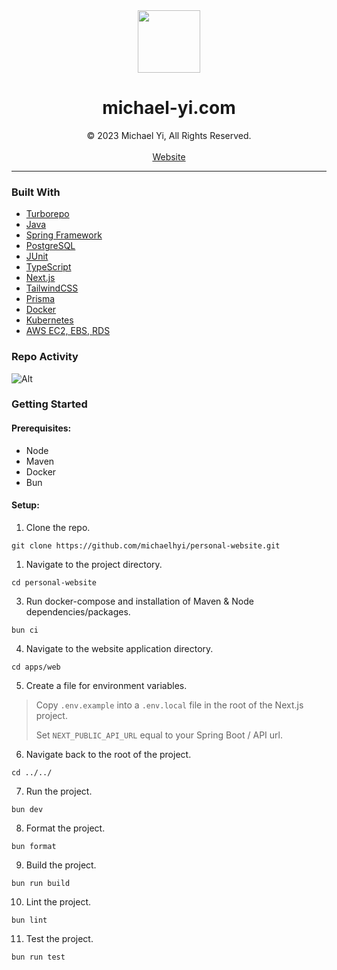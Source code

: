<div align="center">
  <img src="https://www.michael-yi.com/michael.png" width="100" height="100" />
  <h1>michael-yi.com</h1>
  © 2023 Michael Yi, All Rights Reserved.
  <br/>
  <br/>
  <a href="https://www.michael-yi.com/">Website</a>
</div>

<hr/>

### Built With 

- [Turborepo](https://turbo.build/)
- [Java](https://www.java.com/en/)
- [Spring Framework](https://spring.io/)
- [PostgreSQL](https://www.postgresql.org/)
- [JUnit](https://junit.org/junit5/)
- [TypeScript](https://www.typescriptlang.org/)
- [Next.js](https://nextjs.org/)
- [TailwindCSS](https://tailwindcss.com/)
- [Prisma](https://www.prisma.io/)
- [Docker](https://www.docker.com/)
- [Kubernetes](https://kubernetes.io/)
- [AWS EC2, EBS, RDS](https://aws.amazon.com/)

### Repo Activity

![Alt](https://repobeats.axiom.co/api/embed/0d0e559984591c9b57adbc13a96171939ad77a0f.svg "Repobeats analytics image")

### Getting Started

#### Prerequisites:

- Node
- Maven
- Docker
- Bun

#### Setup:

1. Clone the repo.

```shell
git clone https://github.com/michaelhyi/personal-website.git
```

1. Navigate to the project directory.

```shell
cd personal-website
```

3. Run docker-compose and installation of Maven & Node dependencies/packages.

```shell
bun ci
```

4. Navigate to the website application directory.

```shell
cd apps/web
```

5. Create a file for environment variables.

> Copy `.env.example` into a `.env.local` file in the root of the Next.js project.
> 
> Set `NEXT_PUBLIC_API_URL` equal to your Spring Boot / API url.

6. Navigate back to the root of the project.

```shell
cd ../../
```

7. Run the project.

```shell
bun dev
```

8. Format the project.

```shell
bun format
```

9. Build the project.

```shell
bun run build
```

10. Lint the project.

```shell
bun lint
```

11. Test the project.

```shell
bun run test
```